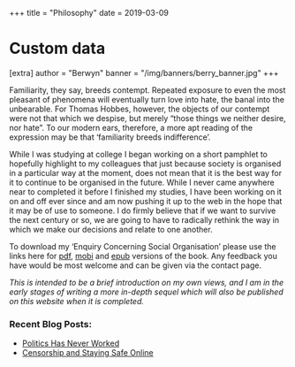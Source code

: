 +++
title = "Philosophy"
date = 2019-03-09

# Custom data
[extra]
author = "Berwyn"
banner = "/img/banners/berry_banner.jpg"
+++
<div class="text-block">
  <p>
    Familiarity, they say, breeds contempt. Repeated exposure to even the most pleasant of phenomena will eventually turn love into hate, the banal into the unbearable. For Thomas Hobbes, however, the objects of our contempt were not that which we despise, but merely “those things we neither desire, nor hate”. To our modern ears, therefore, a more apt reading of the expression may be that ‘familiarity breeds indifference’.
  </p>

  <p>
    While I was studying at college I began working on a short pamphlet to hopefully highlight to my colleagues that just because society is organised in a particular way at the moment, does not mean that it is the best way for it to continue to be organised in the future. While I never came anywhere near to completed it before I finished my studies, I have been working on it on and off ever since and am now pushing it up to the web in the hope that it may be of use to someone. I do firmly believe that if we want to survive the next century or so, we are going to have to radically rethink the way in which we make our decisions and relate to one another.
  </p>

  <p>
    To download my ‘Enquiry Concerning Social Organisation’ please use the links here for <a rel="noreferrer noopener" aria-label="pdf (opens in a new tab)" href="https://pinopticon.net/wp-content/uploads/2019/03/An-Enquiry.pdf" target="_blank">pdf</a>, <a rel="noreferrer noopener" aria-label="pdf (opens in a new tab)" href="https://pinopticon.net/wp-content/uploads/2019/04/An-Enquiry.mobi" target="_blank">mobi</a> and <a href="https://pinopticon.net/wp-content/uploads/2019/03/An-Enquiry.epub">epub</a> versions of the book. Any feedback you have would be most welcome and can be given via the contact page.
  </p>

  <p>
    <i>This is intended to be a brief introduction on my own views, and I am in the early stages of writing a more in-depth sequel which will also be published on this website when it is completed.</i>
  </p>
</div>

### Recent Blog Posts:

<ul class="wp-block-latest-posts">
  <li>
    <a href="https://pinopticon.net/2019/03/29/politics-has-never-worked/">Politics Has Never Worked</a>
  </li>
  <li>
    <a href="https://pinopticon.net/2019/03/09/censorship-and-staying-safe-online/">Censorship and Staying Safe Online</a>
  </li>
</ul>
